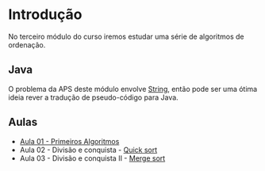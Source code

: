 # Introdução

No terceiro módulo do curso iremos estudar uma série de algoritmos de ordenação. 


## Java

O problema da APS deste módulo envolve [String](../00-Algoritmos/java/strings.md), então pode ser uma ótima ideia rever a tradução de pseudo-código para Java. 

## Aulas

- [Aula 01 - Primeiros Algoritmos](ordenacao-simples.md)
- Aula 02 - Divisão e conquista - [Quick sort](quick-sort.md)
- Aula 03 - Divisão e conquista II - [Merge sort](merge-sort.md)


